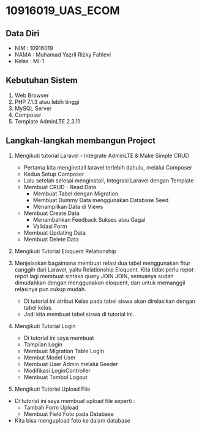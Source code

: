 # 10916019_UAS_ECOM


## Data Diri
- NIM   : 10916019
- NAMA  : Muhamad Yazril Rizky Fahlevi
- Kelas : MI-1

## Kebutuhan Sistem
1. Web Browser
2. PHP 7.1.3 atau lebih tinggi
3. MySQL Server
4. Composer
5. Template AdminLTE 2.3.11

## Langkah-langkah membangun Project
1. Mengikuti tutorial Laravel - Integrate AdminLTE & Make Simple CRUD
    - Pertama kita menginstall laravel terlebih dahulu, melalui Composer
    - Kedua Setup Composer
    - Lalu setelah selesai menginstall, Integrasi Laravel dengan Template
    - Membuat CRUD - Read Data
        - Membuat Tabel dengan Migration
        - Membuat Dummy Data menggunakan Database Seed
        - Menampilkan Data di Views
    - Membuat Create Data
        - Menambahkan Feedback Sukses atau Gagal
        - Validasi Form
    - Membuat Updating Data
    - Membuat Delete Data

2. Mengikuti Tutorial Eloquent Relationship

1. Menjelaskan bagaimana membuat relasi dua tabel menggunakan fitur canggih dari Laravel, yaitu Relationship Eloquent. Kita tidak perlu repot-repot lagi membuat sintaks query JOIN JOIN, semuanya sudah dimudahkan dengan menggunakan eloquent, dan untuk memanggil relasinya pun cukup mudah.
    - Di tutorial ini atribut Kelas pada tabel siswa akan direlasikan dengan tabel kelas.
    - Jadi kita membuat tabel siswa di tutorial ini.

3. Mengikuti Tutorial Login 
   - Di tutorial ini saya membuat
    - Tampilan Login 
    - Membuat Migration Table Login
    - Membut Model User
    - Membuat User Admin melalui Seeder
    - Modifikasi LoginController
    - Membuat Tombol Logout 
    
4. Mengikuti Tutorial Upload File    

- Di tutorial ini saya membuat upload file seperti :
    - Tambah Form Upload 
    - Membuat Field Foto pada Database
- Kita bisa mengupload foto ke dalam database

    
